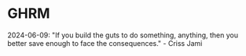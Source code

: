 # GHRM

2024-06-09: "If you build the guts to do something, anything, then you better save enough to face the consequences." - Criss Jami